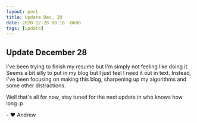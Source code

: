 ```yaml
---
layout: post
title: Update Dec. 28
date: 2020-12-28 08:16 -0600
tags: [update]
---
```


## Update December 28

I've been trying to finish my resume but I'm simply not feeling like doing it. Seems a bit silly to put in my blog but I just feel I need it out in text. Instead, I've been focusing on making this blog, sharpening up my algorithms and some other distractions.

Well that's all for now, stay tuned for the next update in who knows how long :p

\- ❤️ Andrew
